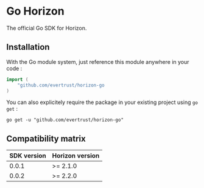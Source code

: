 # Go Horizon

The official Go SDK for Horizon. 

## Installation

With the Go module system, just reference this module anywhere in your code :
```go
import (
	"github.com/evertrust/horizon-go
)
```

You can also explicitely require the package in your existing project using `go get` : 
```shell
go get -u "github.com/evertrust/horizon-go"
```


## Compatibility matrix

| SDK version | Horizon version |
|-------------|-----------------|
| 0.0.1       | >= 2.1.0        |
| 0.0.2       | >= 2.2.0        |
